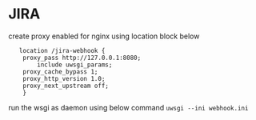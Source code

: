 # JIRA
create proxy enabled for nginx using location block below
```
   location /jira-webhook {
	proxy_pass http://127.0.0.1:8080;
        include uwsgi_params;
	proxy_cache_bypass 1;
	proxy_http_version 1.0;
	proxy_next_upstream off;
    }
```
run the wsgi as daemon using below command
`uwsgi --ini webhook.ini `
